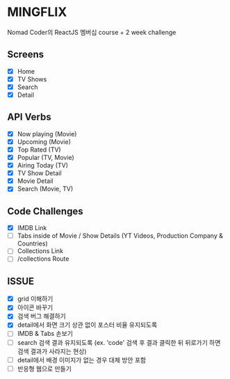 # MINGFLIX

Nomad Coder의 ReactJS 멤버십 course + 2 week challenge

## Screens

- [x] Home
- [x] TV Shows
- [x] Search
- [x] Detail

## API Verbs

- [x] Now playing (Movie)
- [x] Upcoming (Movie)
- [x] Top Rated (TV)
- [x] Popular (TV, Movie)
- [x] Airing Today (TV)
- [x] TV Show Detail
- [x] Movie Detail
- [x] Search (Movie, TV)

## Code Challenges

- [x] IMDB Link
- [ ] Tabs inside of Movie / Show Details (YT Videos, Production Company & Countries)
- [ ] Collections Link
- [ ] /collections Route

## ISSUE

- [x] grid 이해하기
- [x] 아이콘 바꾸기
- [x] 검색 버그 해결하기
- [x] detail에서 화면 크기 상관 없이 포스터 비율 유지되도록
- [ ] IMDB & Tabs 손보기
- [ ] search 검색 결과 유지되도록 (ex. 'code' 검색 후 결과 클릭한 뒤 뒤로가기 하면 검색 결과가 사라지는 현상)
- [ ] detail에서 배경 이미지가 없는 경우 대체 방안 포함
- [ ] 반응형 웹으로 만들기
